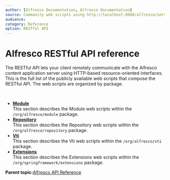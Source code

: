 ```yaml
---
author: [Alfresco Documentation, Alfresco Documentation]
source: Community web scripts using http://localhost:8080/alfresco/service/index
audience: 
category: Reference
option: RESTful API
---
```


# Alfresco RESTful API reference

The RESTful API lets your client remotely communicate with the Alfresco content application server using HTTP-based resource-oriented interfaces. This is the full list of the publicly available web scripts that compose the RESTful API. The web scripts are organized by package.

 

-   **[Module](../references/RESTful-Module.md)**  
 This section describes the Module web scripts within the `/org/alfresco/module` package.
-   **[Repository](../references/RESTful-Repository.md)**  
 This section describes the Repository web scripts within the `/org/alfresco/repository` package.
-   **[Vti](../references/RESTful-Vti.md)**  
 This section describes the Vti web scripts within the `/org/alfresco/vti` package.
-   **[Extensions](../references/RESTful-Extensions.md)**  
 This section describes the Extensions web scripts within the `/org/springframework/extensions` package.

**Parent topic:**[Alfresco API Reference](../concepts/API-intro-4.md)

